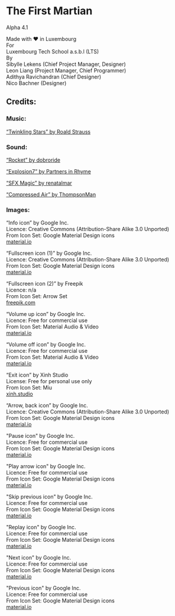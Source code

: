 # The First Martian 

Alpha 4.1

Made with ❤️ in Luxembourg <br />
For <br />
Luxembourg Tech School a.s.b.l (LTS) <br />
By <br />
Sibylle Lekens (Chief Project Manager, Designer) <br />
Leon Liang (Project Manager, Chief Programmer) <br />
Adithya Ravichandran (Chief Designer) <br />
Nico Bachner (Designer)

## Credits:

### Music:
[“Twinkling Stars” by Roald Strauss](http://www.dewfall.dk)

### Sound: 
[“Rocket” by dobroride](http://www.soundbible.com/1498-Rocket.html)

[“Explosion7” by Partners in Rhyme](https://www.freesoundeffects.com/free-track/explosion-7-466452/) 

[“SFX Magic” by renatalmar](https://freesound.org/people/renatalmar/sounds/264981/)

[“Compressed Air” by ThompsonMan](https://freesound.org/people/ThompsonMan/sounds/237245/)

### Images:
“Info icon” by Google Inc.  <br />
Licence: Creative Commons (Attribution-Share Alike 3.0 Unported) <br />
From Icon Set: Google Material Design icons <br />
[material.io](https://material.io/)

“Fullscreen icon (1)” by Google Inc. <br />
Licence: Creative Commons (Attribution-Share Alike 3.0 Unported) <br />
From Icon Set: Google Material Design icons <br />
[material.io](https://material.io/)

“Fullscreen icon (2)” by Freepik <br />
Licence: n/a <br />
From Icon Set: Arrow Set <br />
[freepik.com](https://www.freepik.com/) 

“Volume up icon” by Google Inc. <br />
Licence: Free for commercial use <br />
From Icon Set: Material Audio & Video <br />
[material.io](https://material.io/)

“Volume off icon” by Google Inc. <br />
Licence: Free for commercial use <br />
From Icon Set: Material Audio & Video <br />
[material.io](https://material.io/)

“Exit icon” by Xinh Studio <br />
License: Free for personal use only <br />
From Icon Set: Miu <br />
[xinh.studio](https://xinh.studio/) 

“Arrow, back icon” by Google Inc. <br />
Licence: Creative Commons (Attribution-Share Alike 3.0 Unported) <br />
From Icon Set: Google Material Design icons <br />
[material.io](https://material.io/)

"Pause icon" by Google Inc. <br />
Licence: Free for commercial use <br />
From Icon Set: Google Material Design icons <br />
[material.io](https://material.io/)

"Play arrow icon" by Google Inc. <br />
Licence: Free for commercial use <br />
From Icon Set: Google Material Design icons <br />
[material.io](https://material.io/)

"Skip previous icon" by Google Inc. <br />
Licence: Free for commercial use <br />
From Icon Set: Google Material Design icons <br />
[material.io](https://material.io/)

"Replay icon" by Google Inc. <br />
Licence: Free for commercial use <br />
From Icon Set: Google Material Design icons <br />
[material.io](https://material.io/)

"Next icon" by Google Inc. <br />
Licence: Free for commercial use <br />
From Icon Set: Google Material Design icons <br />
[material.io](https://material.io/)

"Previous icon" by Google Inc. <br />
Licence: Free for commercial use <br />
From Icon Set: Google Material Design icons <br />
[material.io](https://material.io/)



